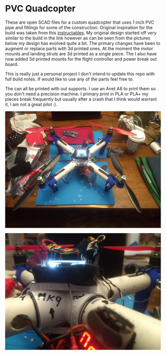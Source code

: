 # PVC Quadcopter

These are open SCAD files for a custom quadcopter that uses 1 inch PVC pipe and fittings for some of the construction. Original inspiration for the build was taken from this [instructables](https://www.instructables.com/The-Ultimate-PVC-Quadcopter/). My original design started off very similar to the build in the link however as can be seen from the pictures below my design has evolved quite a bit. The primary changes have been to augment or replace parts with 3d printed ones. At the moment the motor mounts and landing struts are 3d printed as a single piece. The I also have now added 3d printed mounts for the flight controller and power break out board. 

This is really just a personal project I don't intend to update this repo with full build notes. If would like to use any of the parts feel free to. 

The can all be printed with out supports. I use an Anet A8 to print them so you don't need a precision machine. I primary print in PLA or PLA+ my pieces break frequently but usually after a crash that I think would warrant it, I am not a great pilot :).

![Quad overview powered up  and tools](images/overhead_view.jpg "Quad over head view")

![Flight controller mount up close](images/FC_Mount_SideShot_Assembled.jpg "FC Mount Side Shot")

